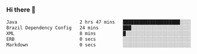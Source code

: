 ### Hi there 👋

<!--START_SECTION:waka-->

```txt
Java                       2 hrs 47 mins   █████████████████████░░░░   83.51 %
Brazil Dependency Config   24 mins         ███░░░░░░░░░░░░░░░░░░░░░░   12.04 %
XML                        8 mins          █░░░░░░░░░░░░░░░░░░░░░░░░   04.20 %
ERB                        0 secs          ░░░░░░░░░░░░░░░░░░░░░░░░░   00.23 %
Markdown                   0 secs          ░░░░░░░░░░░░░░░░░░░░░░░░░   00.02 %
```

<!--END_SECTION:waka-->

<!--
**jerry-shao/jerry-shao** is a ✨ _special_ ✨ repository because its `README.md` (this file) appears on your GitHub profile.

Here are some ideas to get you started:

- 🔭 I’m currently working on ...
- 🌱 I’m currently learning ...
- 👯 I’m looking to collaborate on ...
- 🤔 I’m looking for help with ...
- 💬 Ask me about ...
- 📫 How to reach me: ...
- 😄 Pronouns: ...
- ⚡ Fun fact: ...
-->
